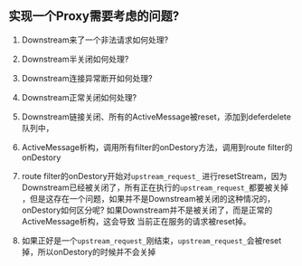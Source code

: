 ## 实现一个Proxy需要考虑的问题?
1. Downstream来了一个非法请求如何处理?
2. Downstream半关闭如何处理?
3. Downstream连接异常断开如何处理?
4. Downstream正常关闭如何处理?


1. Downstream链接关闭、所有的ActiveMessage被reset，添加到deferdelete队列中，
2. ActiveMessage析构，调用所有filter的onDestory方法，调用到route filter的onDestory
3. route filter的onDestory开始对`upstream_request_` 进行resetStream，因为Downstream已经被关闭了，所有正在执行的`upstream_request_`都要被关掉
，但是这存在一个问题，如果并不是Downstream被关闭的这种情况的，onDestory如何区分呢? 如果Downstream并不是被关闭了，而是正常的ActiveMessage析构，这会导致
当前正在服务的请求被reset掉。
4. 如果正好是一个`upstream_request_`刚结束，`upstream_request_`会被reset掉，所以onDestory的时候并不会关掉
